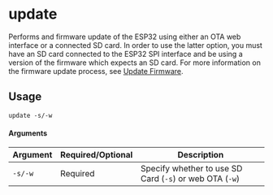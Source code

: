 # update
Performs and firmware update of the ESP32 using either an OTA web interface or a connected SD card. In order to use the latter option, you must have an SD card connected to the ESP32 SPI interface and be using a version of the firmware which expects an SD card. For more information on the firmware update process, see [Update Firmware](update-firmware).

## Usage
```update -s/-w```

#### Arguments
| Argument | Required/Optional | Description |
| -------- | ----------------- | ----------- |
| `-s/-w` | Required | Specify whether to use SD Card (`-s`) or web OTA (`-w`) |